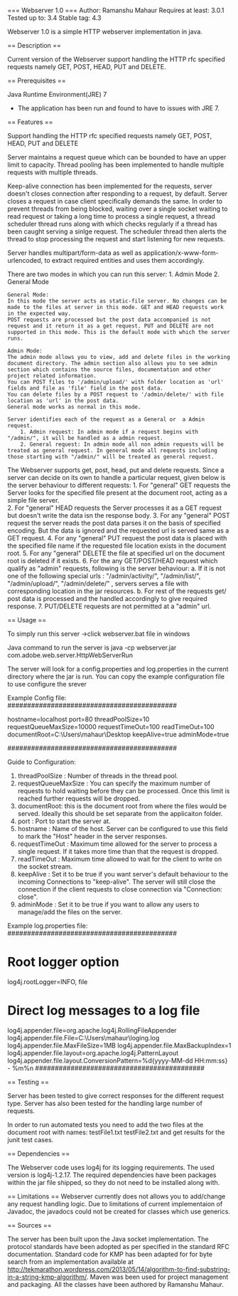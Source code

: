 === Webserver 1.0 ===
Author: Ramanshu Mahaur
Requires at least: 3.0.1
Tested up to: 3.4
Stable tag: 4.3

Webserver 1.0 is a simple HTTP webserver implementation in java.   


== Description ==

Current version of the Webserver support handling the HTTP rfc specified requests namely GET, POST, HEAD, PUT and DELETE.
 

== Prerequisites ==

Java Runtime Environment(JRE) 7
- The application has been run and found to have to issues with JRE 7.


== Features ==

Support handling the HTTP rfc specified requests namely GET, POST, HEAD, PUT and DELETE

Server maintains a request queue which can be bounded to have an upper limit to capacity. Thread pooling has been implemented to handle multiple requests with multiple threads. 

Keep-alive connection has been implemented for the requests, server doesn't closes connection after responding to a request, by default. Server closes a request in case client specifically demands the same.
In order to prevent threads from being blocked, waiting over a single socket waiting to read request or taking a long time to process a single request, a thread scheduler thread runs along with which checks 
regularly if a thread has been caught serving a sinlge request. The scheduler thread then alerts the thread to stop processing the request and start listening for new requests. 

Server handles multipart/form-data as well as application/x-www-form-urlencoded, to extract required entities and uses them accordingly.

There are two modes in which you can run this server:
	1. Admin Mode
	2. General Mode

	General Mode:
	In this mode the server acts as static-file server. No changes can be made to the files at server in this mode. GET and HEAD requests work in the expected way. 
	POST requests are processed but the post data accompanied is not request and it return it as a get request. PUT and DELETE are not supported in this mode. This is the default mode with which the server runs.

	Admin Mode:
	The admin mode allows you to view, add and delete files in the working document directory. The admin section also allows you to see admin section which contains the source files, documentation and other project related information.
	You can POST files to '/admin/upload/' with folder location as 'url' fields and file as 'file' field in the post data. 
	You can delete files by a POST request to '/admin/delete/' with file location as 'url' in the post data. 
	General mode works as normal in this mode.

	Server identifies each of the request as a General or  a Admin request.
		1. Admin request: In admin mode if a request begins with "/admin/", it will be handled as a admin request.
		2. General request: In admin mode all non admin requests will be treated as general request. In general mode all requests including those starting with "/admin/" will be treated as general request.

The Webserver supports get, post, head, put and delete requests. Since a server can decide on its own to handle a particular request, given below is the server behaviour to different requests:
	1. For "general" GET requests the Server looks for the specified file present at the document root, acting as a simple file server.  
	2. For "general" HEAD requests the Server processes it as a GET request but doesn't write the data isn the response body. 
	3. For any "general" POST request the server reads the post data parses it on the basis of specified encoding. But the data is ignored and the requested url is served same as a GET request.
	4. For any "general" PUT request the post data is placed with the specified file name if the requested file location exists in the document root.
	5. For any "general" DELETE the file at specified url on the document root is deleted if it exists.
	6. For the any GET/POST/HEAD request which qualify as "admin" requests, following is the server behaviour:
		a. If it is not one of the following special urls :	"/admin/activity/", "/admin/list/", "/admin/upload/", "/admin/delete/" , servers serves a file with corresponding location in the jar resources.
		b. For rest of the requests get/ post data is processed and the handled accordingly to give required response.
	7. PUT/DELETE requests are not permitted at a "admin" url.
	
	


== Usage ==

To simply run this server 
->click webserver.bat file in windows

Java command to run the server is 
java -cp webserver.jar com.adobe.web.server.HttpWebServerRun

The server will look for a config.properties and log.properties in the current directory where the jar is run. You can copy the example configuration file to use configure the srever 

Example Config file:
###########################################

hostname=localhost
port=80
threadPoolSize=10
requestQueueMaxSize=10000
requestTimeOut=100
readTimeOut=100
documentRoot=C:\\Users\\mahaur\\Desktop
keepAlive=true
adminMode=true

###########################################

Guide to Configuration:
1. threadPoolSize : Number of threads in the thread pool.
2. requestQueueMaxSize : You can specify the maximum number of requests to hold waiting before they can be processed. Once this limit is reached further requests will be dropped.
3. documentRoot: this is the document root from where the files would be served. Ideally this should be set separate from the applicaiton folder.
4. port : Port to start the server at.
5. hostname : Name of the host. Server can be configured to use this field to mark the "Host" header in the server responses.
6. requestTimeOut : Maximum time allowed for the server to process a single request. If it takes more time than that the request is dropped. 
7. readTimeOut : Maximum time allowed to wait for the client to write on the socket stream.
8. keepAlive : Set it to be true if you want server's default behaviour to the incoming Connections to "keep-alive". The server will still close the connection if the client requests to close connection via "Connection: close".
9. adminMode : Set it to be true if you want to allow any users to manage/add the files on the server.

Example log.properties file:
###########################################

# Root logger option
log4j.rootLogger=INFO, file

# Direct log messages to a log file

log4j.appender.file=org.apache.log4j.RollingFileAppender
log4j.appender.file.File=C:\\Users\\mahaur\\loging.log
log4j.appender.file.MaxFileSize=1MB
log4j.appender.file.MaxBackupIndex=1
log4j.appender.file.layout=org.apache.log4j.PatternLayout
log4j.appender.file.layout.ConversionPattern=%d{yyyy-MM-dd HH:mm:ss} - %m%n
###########################################

== Testing ==

Server has been tested to give correct responses for the different request type.
Server has also been tested for the handling large number of requests.

In order to run automated tests you need to add the two files at the document root with names:
testFile1.txt
testFile2.txt
 and get results for the junit test cases.

== Dependencies ==

The Webserver code uses log4j for its logging requirements. The used version is log4j-1.2.17. 
The required dependencies have been packages within the jar file shipped, so they do not need to be installed along with.

== Limitations ==
Webserver currently does not allows you to add/change any request handling logic. 
Due to limitations of current implementaion of Javadoc, the javadocs could not be created for classes which use generics.


== Sources ==

The server has been built upon the Java socket implementation. The protocol standards have been adopted as per specified in the standard RFC documentation.
Standard code for KMP has been adapted for  for byte search from an implementation  available at http://tekmarathon.wordpress.com/2013/05/14/algorithm-to-find-substring-in-a-string-kmp-algorithm/.
Maven was been used for project management and packaging.
All the classes have been authored by Ramanshu Mahaur. 

